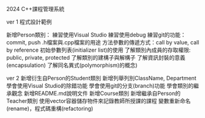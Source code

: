2024 C++課程管理系統


ver 1
程式設計範例

新增Person類別：
練習使用Visual Studio
練習使用debug
練習git的功能：commit, push
.h檔案與.cpp檔案的用途
方法參數的傳遞方式：call by value, call by reference
初始參數列表(initializer list)的使用
了解類別內成員的存取權限: public, private, protected
了解類別的建構子與解構子
了解資訊封裝的意義(encapsulation)
了解同名異式(polymorphism)的概念)



ver 2
新增衍生自Person的Student類別
新增列舉列別ClassName, Department
學會使用Visual Studio的除錯功能
學會使用git的分支(branch)功能
學會類別的繼承觀念
新增README.md說明文件
新增Course類別
新增繼承自Person的Teacher類別
使用vector容器儲存物件來記錄教師所授課的課程
變數重新命名(rename)，程式碼重構(refactoring)
